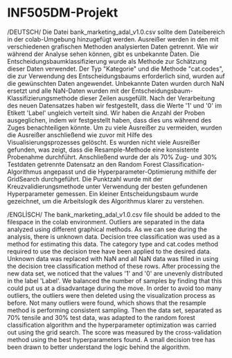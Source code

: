 # INF505DM-Projekt



/DEUTSCH/
Die Datei bank_marketing_adal_v1.0.csv sollte dem Dateibereich in der colab-Umgebung hinzugefügt werden. Ausreißer werden in den mit verschiedenen grafischen Methoden analysierten Daten getrennt. Wie wir während der Analyse sehen können, gibt es unbekannte Daten. Die Entscheidungsbaumklassifizierung wurde als Methode zur Schätzung dieser Daten verwendet. Der Typ "Kategorie" und die Methode "cat.codes", die zur Verwendung des Entscheidungsbaums erforderlich sind, wurden auf die gewünschten Daten angewendet. Unbekannte Daten wurden durch NaN ersetzt und alle NaN-Daten wurden mit der Entscheidungsbaum-Klassifizierungsmethode dieser Zeilen ausgefüllt.
Nach der Verarbeitung des neuen Datensatzes haben wir festgestellt, dass die Werte '1' und '0' im Etikett 'Label' ungleich verteilt sind. Wir haben die Anzahl der Proben ausgeglichen, indem wir festgestellt haben, dass dies uns während des Zuges benachteiligen könnte. Um zu viele Ausreißer zu vermeiden, wurden die Ausreißer anschließend wie zuvor mit Hilfe des Visualisierungsprozesses gelöscht. Es wurden nicht viele Ausreißer gefunden, was zeigt, dass die Resample-Methode eine konsistente Probenahme durchführt. Anschließend wurde der als 70% Zug- und 30% Testdaten getrennte Datensatz an den Random Forest Classification-Algorithmus angepasst und die Hyperparameter-Optimierung mithilfe der GridSearch durchgeführt.
Die Punktzahl wurde mit der Kreuzvalidierungsmethode unter Verwendung der besten gefundenen Hyperparameter gemessen.
Ein kleiner Entscheidungsbaum wurde gezeichnet, um die Arbeitslogik des Algorithmus klarer zu verstehen.




/ENGLİSCH/
The bank_marketing_adal_v1.0.csv file should be added to the filespace in the colab environment. Outliers are separated in the data analyzed using different graphical methods. As we can see during the analysis, there is unknown data. Decision tree classification was used as a method for estimating this data. The category type and cat.codes method required to use the decision tree have been applied to the desired data. Unknown data was replaced with NaN and all NaN data was filled in using the decision tree classification method of these rows.
After processing the new data set, we noticed that the values ​​'1' and '0' are unevenly distributed in the label 'Label'. We balanced the number of samples by finding that this could put us at a disadvantage during the move. In order to avoid too many outliers, the outliers were then deleted using the visualization process as before. Not many outliers were found, which shows that the resample method is performing consistent sampling. Then the data set, separated as 70% tensile and 30% test data, was adapted to the random forest classification algorithm and the hyperparameter optimization was carried out using the grid search.
The score was measured by the cross-validation method using the best hyperparameters found.
A small decision tree has been drawn to better understand the logic behind the algorithm.
